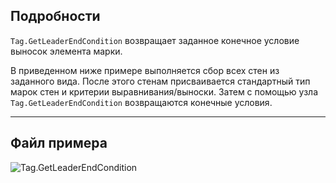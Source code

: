 ## Подробности
`Tag.GetLeaderEndCondition` возвращает заданное конечное условие выносок элемента марки.

В приведенном ниже примере выполняется сбор всех стен из заданного вида. После этого стенам присваивается стандартный тип марок стен и критерии выравнивания/выноски. Затем с помощью узла `Tag.GetLeaderEndCondition` возвращаются конечные условия.
___
## Файл примера

![Tag.GetLeaderEndCondition](./Revit.Elements.Tag.GetLeaderEndCondition_img.jpg)
